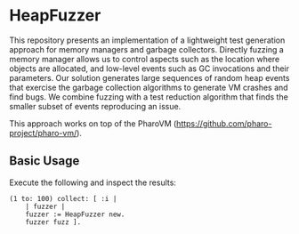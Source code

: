 # HeapFuzzer

This repository presents an implementation of a lightweight test generation approach for memory managers and garbage collectors.
Directly fuzzing a memory manager allows us to control aspects such as the location where objects are allocated, and low-level events such as GC invocations and their parameters. Our solution generates large sequences of random heap events that exercise the garbage collection algorithms to generate VM crashes and find bugs. We combine fuzzing with a test reduction algorithm that finds the smaller subset of events reproducing an issue.

This approach works on top of the PharoVM (https://github.com/pharo-project/pharo-vm/).

## Basic Usage

Execute the following and inspect the results:

```smalltalk
(1 to: 100) collect: [ :i |
	| fuzzer |
	fuzzer := HeapFuzzer new.
	fuzzer fuzz ].
```


